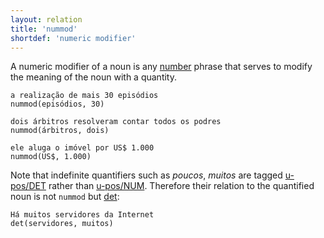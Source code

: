 ```yaml
---
layout: relation
title: 'nummod'
shortdef: 'numeric modifier'
---
```


A numeric modifier of a noun is any [number](u-pos/NUM) phrase that
serves to modify the meaning of the noun with a quantity.

~~~ sdparse
a realização de mais 30 episódios
nummod(episódios, 30)
~~~

~~~ sdparse
dois árbitros resolveram contar todos os podres
nummod(árbitros, dois)
~~~

~~~ sdparse
ele aluga o imóvel por US$ 1.000
nummod(US$, 1.000)
~~~

Note that indefinite quantifiers such as _poucos_, _muitos_ are
tagged [u-pos/DET]() rather than [u-pos/NUM]().  Therefore their
relation to the quantified noun is not `nummod` but [det]():

~~~ sdparse
Há muitos servidores da Internet
det(servidores, muitos)
~~~
<!-- Interlanguage links updated Út zář 29 18:41:30 CEST 2020 -->
